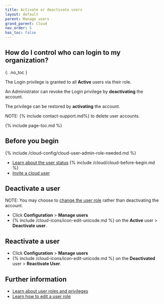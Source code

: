```yaml
---
title: Activate or deactivate users
layout: default
parent: Manage users
grand_parent: Cloud
nav_order: 5
has_toc: false
---
```


## How do I control who can login to my organization?
{: .no_toc }

The Login privilege is granted to all **Active** users via their role.

An Administrator can revoke the Login privilege by **deactivating** the account.

The privilege can be restored by **activating** the account.

NOTE: {% include contact-support.md%} to delete user accounts.

{% include page-toc.md %}

## Before you begin

{% include /cloud-config/cloud-user-admin-role-needed.md %}
* [Learn about the user status](/cloud/cloud-configuration/cloud-ref-user-status)
{% include /cloud/cloud-before-begin.md %}
* [Invite a cloud user](/cloud/cloud-configuration/cloud-user-invite)

## Deactivate a user

NOTE: You may choose to [change the user role](/cloud/cloud-configuration/cloud-user-edit-role) rather than deactivating the account.

* Click **Configuration** > **Manage users**
* {% include /cloud-icons/icon-edit-unicode.md %} on the **Active** user > **Deactivate user**.

## Reactivate a user

* Click **Configuration** > **Manage users**
* {% include /cloud-icons/icon-edit-unicode.md %} on the **Deactivated** user > **Reactivate User**.

## Further information

* [Learn about user roles and privileges](/cloud/cloud-configuration/cloud-ref-user-roles)
* [Learn how to edit a user role](/cloud/cloud-configuration/cloud-user-edit-role)
